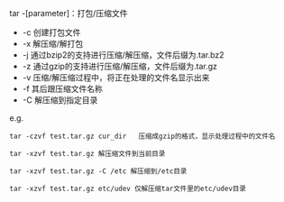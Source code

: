 tar -[parameter]：打包/压缩文件

* -c  创建打包文件
* -x 解压缩/解打包
* -j 通过bzip2的支持进行压缩/解压缩，文件后缀为.tar.bz2
* -z 通过gzip的支持进行压缩/解压缩，文件后缀为.tar.gz
* -v 压缩/解压缩过程中，将正在处理的文件名显示出来
* -f 其后跟压缩文件名称
* -C 解压缩到指定目录



e.g.

```shell
tar -czvf test.tar.gz cur_dir   压缩成gzip的格式，显示处理过程中的文件名

tar -xzvf test.tar.gz 解压缩文件到当前目录

tar -xzvf test.tar.gz -C /etc 解压缩到/etc目录

tar -xzvf test.tar.gz etc/udev 仅解压缩tar文件里的etc/udev目录
```
